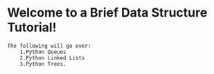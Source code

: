 # Welcome to a Brief Data Structure Tutorial!

    The following will go over:
        1.Python Queues 
        2.Python Linked Lists 
        3.Python Trees.